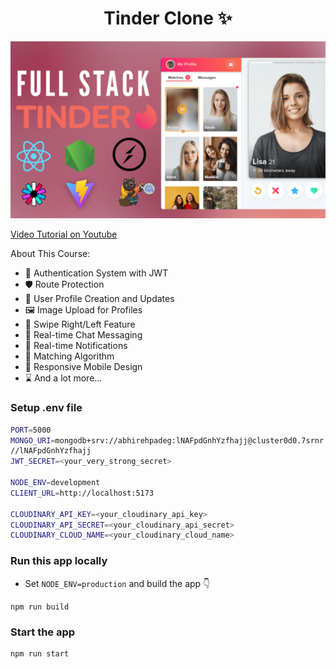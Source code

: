 <h1 align="center">Tinder Clone ✨</h1>

![Demo App](/client/public/screenshot-for-readme.png)

[Video Tutorial on Youtube](https://youtu.be/o-XOBJRNeqk)

About This Course:

- 🔐 Authentication System with JWT
- 🛡️ Route Protection
- 👤 User Profile Creation and Updates
- 🖼️ Image Upload for Profiles
- 🔄 Swipe Right/Left Feature
- 💬 Real-time Chat Messaging
- 🔔 Real-time Notifications
- 🤝 Matching Algorithm
- 📱 Responsive Mobile Design
- ⌛ And a lot more...

### Setup .env file

```bash
PORT=5000
MONGO_URI=mongodb+srv://abhirehpadeg:lNAFpdGnhYzfhajj@cluster0d0.7srnr.mongodb.net/?retryWrites=true&w=majority&appName=Cluster0d0
//lNAFpdGnhYzfhajj
JWT_SECRET=<your_very_strong_secret>

NODE_ENV=development
CLIENT_URL=http://localhost:5173

CLOUDINARY_API_KEY=<your_cloudinary_api_key>
CLOUDINARY_API_SECRET=<your_cloudinary_api_secret>
CLOUDINARY_CLOUD_NAME=<your_cloudinary_cloud_name>

```

### Run this app locally

- Set `NODE_ENV=production` and build the app 👇

```shell
npm run build
```

### Start the app

```shell
npm run start
```
